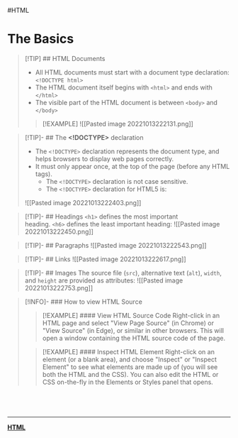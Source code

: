 #HTML 
# The Basics
>[!TIP] ## HTML Documents
>- All HTML documents must start with a document type declaration: `<!DOCTYPE html>`
>- The HTML document itself begins with `<html>` and ends with `</html>`
>- The visible part of the HTML document is between `<body>` and `</body>`
> 
> >[!EXAMPLE]
> >![[Pasted image 20221013222131.png]]

>[!TIP]- ## The **<!DOCTYPE>** declaration
>- The `<!DOCTYPE>` declaration represents the document type, and helps browsers to display web pages correctly.
>- It must only appear once, at the top of the page (before any HTML tags).
>	- The `<!DOCTYPE>` declaration is not case sensitive.
>	- The `<!DOCTYPE>` declaration for HTML5 is:
>
> ![[Pasted image 20221013222403.png]]

>[!TIP]- ## Headings
> `<h1>` defines the most important heading. `<h6>` defines the least important heading:
> ![[Pasted image 20221013222450.png]]

>[!TIP]- ## Paragraphs
>![[Pasted image 20221013222543.png]]

>[!TIP]- ## Links
>![[Pasted image 20221013222617.png]]

>[!TIP]- ## Images
> The source file (`src`), alternative text (`alt`), `width`, and `height` are provided as attributes:
> ![[Pasted image 20221013222753.png]]

>[!INFO]- ### How to view HTML Source
>>[!EXAMPLE] #### View HTML Source Code
>> Right-click in an HTML page and select "View Page Source" (in Chrome) or "View Source" (in Edge), or similar in other browsers. This will open a window containing the HTML source code of the page.
>
>>[!EXAMPLE] #### Inspect HTML Element
>> Right-click on an element (or a blank area), and choose "Inspect" or "Inspect Element" to see what elements are made up of (you will see both the HTML and the CSS). You can also edit the HTML or CSS on-the-fly in the Elements or Styles panel that opens.

<br>

# 
---
**[HTML](HTML#^HTMLbasics)**